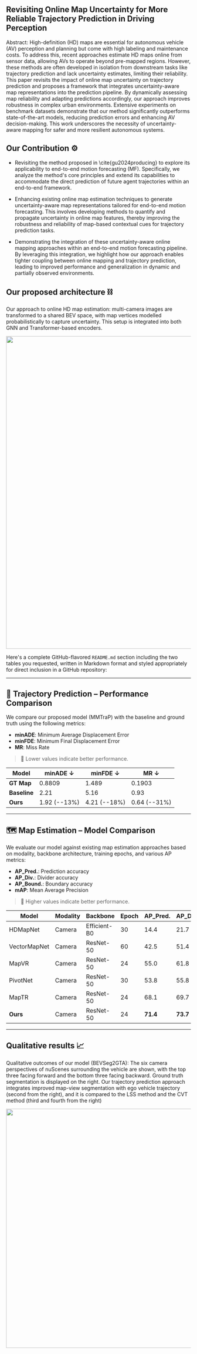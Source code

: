 

## Revisiting Online Map Uncertainty for More Reliable Trajectory Prediction in Driving Perception

Abstract: High-definition (HD) maps are essential for autonomous vehicle (AV) perception and planning but come with high labeling and maintenance costs. To address this, recent approaches estimate HD maps online from sensor data, allowing AVs to operate beyond pre-mapped regions. However, these methods are often developed in isolation from downstream tasks like trajectory prediction and lack uncertainty estimates, limiting their reliability. This paper revisits the impact of online map uncertainty on trajectory prediction and proposes a framework that integrates uncertainty-aware map representations into the prediction pipeline. By dynamically assessing map reliability and adapting predictions accordingly, our approach improves robustness in complex urban environments. Extensive experiments on benchmark datasets demonstrate that our method significantly outperforms state-of-the-art models, reducing prediction errors and enhancing AV decision-making. This work underscores the necessity of uncertainty-aware mapping for safer and more resilient autonomous systems.




## Our Contribution  ⚙️


- Revisiting the method proposed in \cite{gu2024producing} to explore its applicability to end-to-end motion forecasting (MF). Specifically, we analyze the method's core principles and extend its capabilities to accommodate the direct prediction of future agent trajectories within an end-to-end framework.
    
- Enhancing existing online map estimation techniques to generate uncertainty-aware map representations tailored for end-to-end motion forecasting. This involves developing methods to quantify and propagate uncertainty in online map features, thereby improving the robustness and reliability of map-based contextual cues for trajectory prediction tasks.
    
- Demonstrating the integration of these uncertainty-aware online mapping approaches within an end-to-end motion forecasting pipeline. By leveraging this integration, we highlight how our approach enables tighter coupling between online mapping and trajectory prediction, leading to improved performance and generalization in dynamic and partially observed environments.

    

## Our proposed architecture ⛓️
Our approach to online HD map estimation: multi-camera images are transformed to a shared BEV space, with map vertices modelled probabilistically to capture uncertainty. This setup is integrated into both GNN and Transformer-based encoders.

<img src="https://github.com/user-attachments/assets/60f4bff9-ec8b-4114-8ed2-ca86802c1081" width ="850">



Here's a complete GitHub-flavored `README.md` section including the two tables you requested, written in Markdown format and styled appropriately for direct inclusion in a GitHub repository:

---

## 🚗 Trajectory Prediction – Performance Comparison

We compare our proposed model (MMTraP) with the baseline and ground truth using the following metrics:

* **minADE**: Minimum Average Displacement Error
* **minFDE**: Minimum Final Displacement Error
* **MR**: Miss Rate

> 🔽 Lower values indicate better performance.

| **Model**    | **minADE ↓** | **minFDE ↓** | **MR ↓**     |
| ------------ | ------------ | ------------ | ------------ |
| **GT Map**   | 0.8809       | 1.489        | 0.1903       |
| **Baseline** | 2.21         | 5.16         | 0.93         |
| **Ours**     | 1.92 (--13%) | 4.21 (--18%) | 0.64 (--31%) |

---

## 🗺️ Map Estimation – Model Comparison

We evaluate our model against existing map estimation approaches based on modality, backbone architecture, training epochs, and various AP metrics:

* **AP\_Pred.**: Prediction accuracy
* **AP\_Div.**: Divider accuracy
* **AP\_Bound.**: Boundary accuracy
* **mAP**: Mean Average Precision

> 🔼 Higher values indicate better performance.

| **Model**    | **Modality** | **Backbone** | **Epoch** | **AP\_Pred.** | **AP\_Div.** | **AP\_Bound.** | **mAP**   |
| ------------ | ------------ | ------------ | --------- | ----------- | ------------ | -------------- | --------- |
| HDMapNet     | Camera       | Efficient-B0 | 30        | 14.4        | 21.7         | 33.0           | 23.0      |
| VectorMapNet | Camera       | ResNet-50    | 60        | 42.5        | 51.4         | 44.1           | 46.0      |
| MapVR        | Camera       | ResNet-50    | 24        | 55.0        | 61.8         | 59.4           | 58.73     |
| PivotNet     | Camera       | ResNet-50    | 30        | 53.8        | 55.8         | 59.6           | 56.4      |
| MapTR        | Camera       | ResNet-50    | 24        | 68.1        | 69.7         | 69.7           | 68.83     |
| **Ours**     | Camera       | ResNet-50    | 24        | **71.4**    | **73.7**     | **75.0**       | **73.36** |

---






## Qualitative results 📈

Qualitative outcomes of our model (BEVSeg2GTA): The six camera perspectives of nuScenes surrounding the vehicle are shown, with the top three facing forward and the bottom three facing backward. Ground truth segmentation is displayed on the right. Our trajectory prediction approach integrates improved map-view segmentation with ego vehicle trajectory (second from the right), and it is compared to the LSS method  and the CVT method  (third and fourth from the right)

<img src="https://github.com/user-attachments/assets/a9493660-addf-4fab-bb46-7867ec95c581" width ="650">










